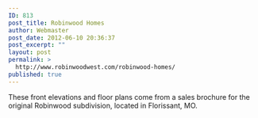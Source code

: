 ```yaml
---
ID: 813
post_title: Robinwood Homes
author: Webmaster
post_date: 2012-06-10 20:36:37
post_excerpt: ""
layout: post
permalink: >
  http://www.robinwoodwest.com/robinwood-homes/
published: true
---
```

These front elevations and floor plans come from a sales brochure for the original Robinwood subdivision, located in Florissant, MO.
